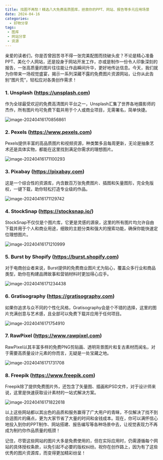 ```yaml
---
title: 找图不再愁！精选八大免费高质图库，拯救你的PPT、网站、报告等多元应用场景
date: 2024-04-16
categories:
  - 好物分享
tags:
 - 图库
 - 网站分享
 - 资源
---
```



亲爱的读者们，你是否曾因苦寻不得一张完美配图而挠破头皮？不论是精心准备PPT、美化个人网站，还是投身于网站开发工作，亦或是制作一份令人印象深刻的报告，一张高质量的图片往往能让作品瞬间升华，更好地传达信息。今天，我们就为你带来一场视觉盛宴，揭示一系列深藏不露的免费图片资源网站，让你从此告别“图片荒”，轻松应对各类创作需求！

### 1. Unsplash (https://unsplash.com)

作为全球最受欢迎的免费高清图片平台之一，Unsplash汇集了世界各地摄影师的杰作，所有图片均可免费下载并用于个人或商业项目，无需署名，简单快捷。

![image-20240416170856861](https://cdn.jsdelivr.net/gh/CoderSJX/nullpointer-images/images/202404161708911.png)

### **2. Pexels (https://www.pexels.com)**
Pexels提供丰富的高品质图片和视频资源，种类繁多且每周更新，无论是抽象艺术还是具体实物，都能在这里找到满足你需求的理想图片。

![image-20240416171100293](https://cdn.jsdelivr.net/gh/CoderSJX/nullpointer-images/images/202404161711318.png)

### **3. Pixabay (https://pixabay.com)**

这是一个综合性的资源库，内含数百万张免费图片、插图和矢量图形，完全免版权，一键下载，助你轻松打造专业级的作品。

![image-20240416171129742](https://cdn.jsdelivr.net/gh/CoderSJX/nullpointer-images/images/202404161711767.png)

### **4. StockSnap (https://stocksnap.io/)**
StockSnap不仅仅是个图片库，它更是灵感的源泉，这里的所有图片均允许自由下载并用于个人和商业用途，细致的主题分类和强大的搜索功能，确保你能快速定位理想图片。

![image-20240416171210999](https://cdn.jsdelivr.net/gh/CoderSJX/nullpointer-images/images/202404161712026.png)

### **5. Burst by Shopify (https://burst.shopify.com)**
对于电商创业者来说，Burst提供的免费商业图片尤为贴心，覆盖众多行业和商品类型，助你在构建品牌故事和营销材料时更加得心应手。

![image-20240416171234438](https://cdn.jsdelivr.net/gh/CoderSJX/nullpointer-images/images/202404161712460.png)

### **6. Gratisography (https://gratisography.com)**
如果你追求与众不同的个性化风格，Gratisography会是个不错的选择，这里的图片充满创意与艺术感，且全部可以免费下载并应用于任何项目。

![image-20240416171754910](https://cdn.jsdelivr.net/gh/CoderSJX/nullpointer-images/images/202404161717937.png)

### **7. RawPixel (https://www.rawpixel.com)**
RawPixel以其丰富多样的免费PNG剪贴画、透明背景图片和复古素材而闻名，对于需要高质量设计元素的你而言，无疑是一处宝藏之地。

![image-20240416171731708](https://cdn.jsdelivr.net/gh/CoderSJX/nullpointer-images/images/202404161717727.png)

### **8. Freepik (https://www.freepik.com)**
Freepik除了提供免费图片外，还包含了矢量图、插画和PSD文件，对于设计师来说，这里是快速获取设计素材的一站式解决方案。

![image-20240416171822618](https://cdn.jsdelivr.net/gh/CoderSJX/nullpointer-images/images/202404161718640.png)

以上这些网站都以其出色的品质和服务赢得了广大用户的青睐，不仅解决了找不到合适图片的痛点，更为大家节省了大量的时间和金钱成本。现在，你可以满怀信心地投入到你的PPT制作、网站搭建、报告编写等各种场景中去，让视觉表现力不再成为制约你作品质量的瓶颈！

记住，尽管这些网站的图片大多是免费使用的，但在实际应用时，仍需遵循每个网站的具体授权条款，以免引起不必要的版权纠纷。祝你在创作路上，因为有了这些优秀的图片资源库，而变得更加精彩纷呈！


